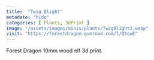 ```yaml
---
title:  "Twig Blight"
metadate: "hide"
categories: [ Plants, 3dPrint ]
image: "/assets/images/minis/plants/TwigBlight3.webp"
visit: "https://forestdragon.gumroad.com/l/QtcwE"
---
```

Forest Dragon 10mm wood elf 3d print.
